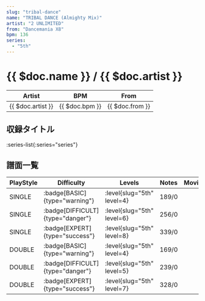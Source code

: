 ```yaml
---
slug: "tribal-dance"
name: "TRIBAL DANCE (Almighty Mix)"
artist: "2 UNLIMITED"
from: "Dancemania X8"
bpm: 136
series:
  - "5th"
---
```


# {{ $doc.name }} / {{ $doc.artist }}

|Artist|BPM|From|
|------|---|----|
|{{ $doc.artist }}|{{ $doc.bpm }}|{{ $doc.from }}|

## 収録タイトル

:series-list{:series="series"}

## 譜面一覧

|PlayStyle|Difficulty|Levels|Notes|Movie|
|---------|----------|------|-----|-----|
|SINGLE| :badge[BASIC]{type="warning"}|<div class="field is-grouped is-grouped-multiline"> :level{slug="5th" level=4}</div>|189/0||
|SINGLE| :badge[DIFFICULT]{type="danger"}|<div class="field is-grouped is-grouped-multiline"> :level{slug="5th" level=6}</div>|256/0||
|SINGLE| :badge[EXPERT]{type="success"}|<div class="field is-grouped is-grouped-multiline"> :level{slug="5th" level=8}</div>|339/0||
|DOUBLE| :badge[BASIC]{type="warning"}|<div class="field is-grouped is-grouped-multiline"> :level{slug="5th" level=4}</div>|169/0||
|DOUBLE| :badge[DIFFICULT]{type="danger"}|<div class="field is-grouped is-grouped-multiline"> :level{slug="5th" level=5}</div>|239/0||
|DOUBLE| :badge[EXPERT]{type="success"}|<div class="field is-grouped is-grouped-multiline"> :level{slug="5th" level=7}</div>|328/0||
